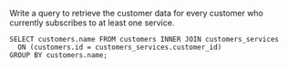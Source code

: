 Write a query to retrieve the customer data for every customer who currently subscribes to at least one service.


```
SELECT customers.name FROM customers INNER JOIN customers_services
  ON (customers.id = customers_services.customer_id)
GROUP BY customers.name;
```
